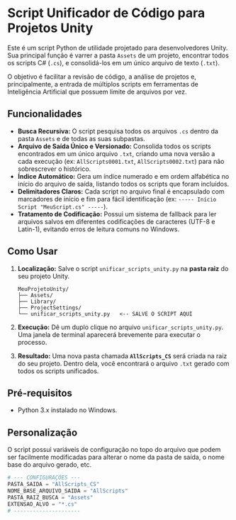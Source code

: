 # Script Unificador de Código para Projetos Unity

Este é um script Python de utilidade projetado para desenvolvedores Unity. Sua principal função é varrer a pasta `Assets` de um projeto, encontrar todos os scripts C# (`.cs`), e consolidá-los em um único arquivo de texto (`.txt`).

O objetivo é facilitar a revisão de código, a análise de projetos e, principalmente, a entrada de múltiplos scripts em ferramentas de Inteligência Artificial que possuem limite de arquivos por vez.

## Funcionalidades

* **Busca Recursiva:** O script pesquisa todos os arquivos `.cs` dentro da pasta `Assets` e de todas as suas subpastas.
* **Arquivo de Saída Único e Versionado:** Consolida todos os scripts encontrados em um único arquivo `.txt`, criando uma nova versão a cada execução (ex: `AllScripts0001.txt`, `AllScripts0002.txt`) para não sobrescrever o histórico.
* **Índice Automático:** Gera um índice numerado e em ordem alfabética no início do arquivo de saída, listando todos os scripts que foram incluídos.
* **Delimitadores Claros:** Cada script no arquivo final é encapsulado com marcadores de início e fim para fácil identificação (ex: `----- Início Script "MeuScript.cs" -----`).
* **Tratamento de Codificação:** Possui um sistema de fallback para ler arquivos salvos em diferentes codificações de caracteres (UTF-8 e Latin-1), evitando erros de leitura comuns no Windows.

## Como Usar

1.  **Localização:** Salve o script `unificar_scripts_unity.py` na **pasta raiz** do seu projeto Unity.

    ```
    MeuProjetoUnity/
    ├── Assets/
    ├── Library/
    ├── ProjectSettings/
    └── unificar_scripts_unity.py   <-- SALVE O SCRIPT AQUI
    ```

2.  **Execução:** Dê um duplo clique no arquivo `unificar_scripts_unity.py`. Uma janela de terminal aparecerá brevemente para executar o processo.

3.  **Resultado:** Uma nova pasta chamada **`AllScripts_CS`** será criada na raiz do seu projeto. Dentro dela, você encontrará o arquivo `.txt` gerado com todos os scripts unificados.

## Pré-requisitos

* Python 3.x instalado no Windows.

## Personalização

O script possui variáveis de configuração no topo do arquivo que podem ser facilmente modificadas para alterar o nome da pasta de saída, o nome base do arquivo gerado, etc.

```python
# --- CONFIGURAÇÕES ---
PASTA_SAIDA = "AllScripts_CS"
NOME_BASE_ARQUIVO_SAIDA = "AllScripts"
PASTA_RAIZ_BUSCA = "Assets"
EXTENSAO_ALVO = "*.cs"
# ---------------------